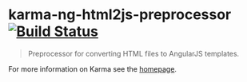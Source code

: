 # karma-ng-html2js-preprocessor [![Build Status](https://travis-ci.org/karma/karma-ng-html2js-preprocessor.png?branch=master)](https://travis-ci.org/karma/karma-ng-html2js-preprocessor)

> Preprocessor for converting HTML files to AngularJS templates.

For more information on Karma see the [homepage].


[homepage]: http://karma-runner.github.com
